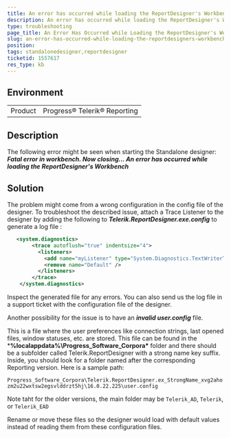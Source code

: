 ```yaml
---
title: An error has occurred while loading the ReportDesigner's Workbench
description: An error has occurred while loading the ReportDesigner's Workbench might occur when starting the Standalone designer
type: troubleshooting
page_title: An Error Has Occurred while Loading the ReportDesigner's Workbench
slug: an-error-has-occurred-while-loading-the-reportdesigners-workbench
position: 
tags: standalonedesigner,reportdesigner
ticketid: 1557617
res_type: kb
---
```


## Environment
<table>
	<tbody>
		<tr>
			<td>Product</td>
			<td>Progress® Telerik® Reporting</td>
		</tr>
	</tbody>
</table>


## Description
The following error might be seen when starting the Standalone designer:
***Fatal error in workbench. Now closing...
An error has occurred while loading the ReportDesigner's Workbench***

## Solution
The problem might come from a wrong configuration in the config file of the designer. To troubleshoot the described issue, attach a Trace Listener to the designer
by adding the following to ***Telerik.ReportDesigner.exe.config*** to generate a log file :

````xml
   <system.diagnostics>
        <trace autoflush="true" indentsize="4">
          <listeners>
            <add name="myListener" type="System.Diagnostics.TextWriterTraceListener" initializeData="c:\temp\StandaloneDesigner.LOG" />              
            <remove name="Default" />
          </listeners>
        </trace>
    </system.diagnostics>
````
    
Inspect the generated file for any errors. You can also send us the log file in a support ticket with the configuration file of the designer.


Another possibility for the issue is to have an ***invalid user.config*** file. 

This is a file where the user preferences like connection strings, last opened files, window statuses, etc. are stored. This file can be found in the ***%localappdata%\Progress_Software_Corpora\*** folder and there should be a subfolder called Telerik.ReportDesigner with a strong name key suffix. Inside, you should look for a folder named after the corresponding Reporting version. Here is a sample path:


`Progress_Software_Corpora\Telerik.ReportDesigner.ex_StrongName_xvg2ahozm2u22wxtsw2egsvlddrzt5hj\16.0.22.225\user.config`


Note taht for the older versions, the main folder may be `Telerik_AD`, `Telerik`, or `Telerik_EAD`


Rename or move these files so the designer would load with default values instead of reading them from these configuration files.
